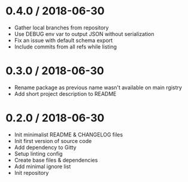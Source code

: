 
0.4.0 / 2018-06-30
==================

  * Gather local branches from repository
  * Use DEBUG env var to output JSON without serialization
  * Fix an issue with default schema export
  * Include commits from all refs while listing

0.3.0 / 2018-06-30
==================

  * Rename package as previous name wasn't available on main rgistry
  * Add short project description to README

0.2.0 / 2018-06-30
==================

  * Init minimalist README & CHANGELOG files
  * Init first version of source code
  * Add dependency to Gitty
  * Setup linting config
  * Create base files & dependencies
  * Add minimal ignore list
  * Init repository
